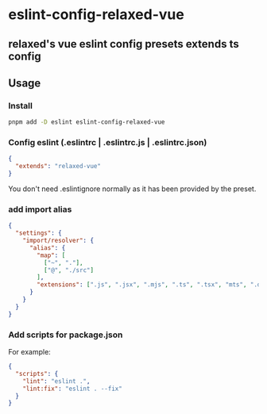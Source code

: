 # eslint-config-relaxed-vue

## relaxed's vue eslint config presets extends ts config

## Usage

### Install

```bash
pnpm add -D eslint eslint-config-relaxed-vue
```

### Config eslint (.eslintrc | .eslintrc.js | .eslintrc.json)

```json
{
  "extends": "relaxed-vue"
}
```

You don't need .eslintignore normally as it has been provided by the preset.

### add import alias

```json
{
  "settings": {
    "import/resolver": {
      "alias": {
        "map": [
          ["~", "."],
          ["@", "./src"]
        ],
        "extensions": [".js", ".jsx", ".mjs", ".ts", ".tsx", "mts", ".d.ts"]
      }
    }
  }
}
```

### Add scripts for package.json

For example:

```json
{
  "scripts": {
    "lint": "eslint .",
    "lint:fix": "eslint . --fix"
  }
}
```
